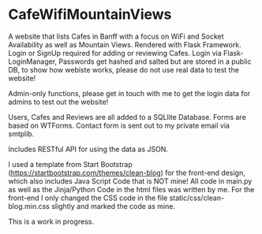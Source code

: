 # CafeWifiMountainViews
A website that lists Cafes in Banff with a focus on WiFi and Socket Availability as well as Mountain Views.
Rendered with Flask Framework.
Login or SignUp required for adding or reviewing Cafes. 
Login via Flask-LoginManager, Passwords get hashed and salted but are stored in a public DB, to show how webiste works, please do not use real data to test the website!

Admin-only functions, please get in touch with me to get the login data for admins to test out the website!

Users, Cafes and Reviews are all added to a SQLlite Database. 
Forms are based on WTForms.
Contact form is sent out to my private email via smtplib.

Includes RESTful API for using the data as JSON.

I used a template from Start Bootstrap (https://startbootstrap.com/themes/clean-blog) for the front-end design, which also includes Java Script Code that is NOT mine! All code in main.py as well as the Jinja/Python Code in the html files was written by me. For the front-end I only changed the CSS code in the file static/css/clean-blog.min.css slightly and marked the code as mine.

This is a work in progress.


